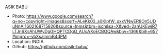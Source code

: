 ASIK BABU
- Photo: https://www.google.com/search?q=no+copyright+images&sxsrf=ALeKk03_a0KlpfW_pxxVNwER8On5UDuNnA:1602168715826&source=lnms&tbm=isch&sa=X&ved=2ahUKEwiR7LTJn6XsAhUWyDgGHQPTCDgQ_AUoAXoECBQQAw&biw=1366&bih=657#imgrc=-vbXsalmmB4dPM
- Location: INDIA
- Github: https://github.com/asik-babu/
